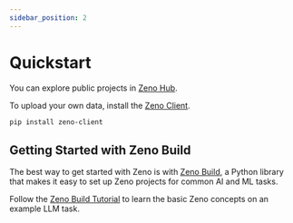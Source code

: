 ```yaml
---
sidebar_position: 2
---
```


# Quickstart

You can explore public projects in [Zeno Hub](https://hub.zenoml.com).

To upload your own data, install the [Zeno Client](https://github.com/zeno-ml/zeno-client).

```bash
pip install zeno-client
```

## Getting Started with Zeno Build

The best way to get started with Zeno is with [Zeno Build](https://github.com/zeno-ml/zeno-build), a Python library that makes it easy to set up Zeno projects for common AI and ML tasks.

Follow the [Zeno Build Tutorial](https://github.com/zeno-ml/zeno-build/tree/main/docs/tutorial) to learn the basic Zeno concepts on an example LLM task.
